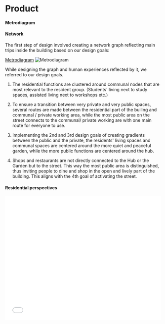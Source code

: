 # Product

#### Metrodiagram
#### Network

The first step of design involved creating a network graph reflecting main trips inside the building based on our design goals:

[Metrodiagram](../pdf/Metrodiagram.pdf)
![Metrodiagram](../img/Metrodiagram.PNG)

While designing the graph and human experiences reflected by it, we referred to our design goals.

1. The residential functions are clustered around communal nodes that are most relevant to the resident group. (Students' living next to study spaces, assisted living next to workshops etc.)

2. To ensure a transition between very private and very public spaces, several routes are made between the residential part of the builing and communal / private working area, while the most public area on the street connects to the communal/ private working are with one main route for everyone to use. 

2. Implementing the 2nd and 3rd design goals of creating gradients between the public and the private, the residents' living spaces and communal spaces are centered around the more quiet and peaceful garden, while the more public functions are centered around the hub.

3. Shops and restaurants are not directly connected to the Hub or the Garden but to the street. This way the most public area is distinguished, thus inviting people to dine and shop in the open and lively part of the building. This aligns with the 4th goal of activating the street.

#### Residential perspectives
<iframe src="../pdf/Residential perspectives.pdf" style="width:100%; height:400px;" frameborder="0"></iframe>